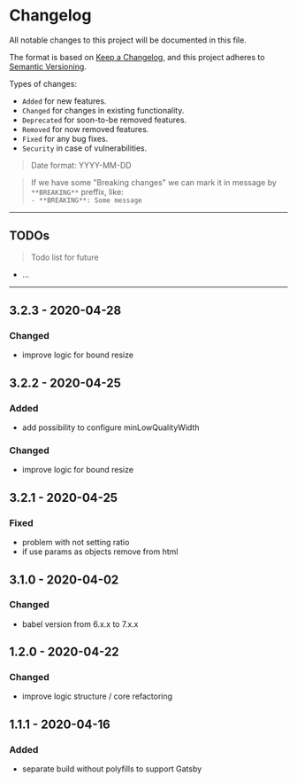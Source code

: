 # Changelog
All notable changes to this project will be documented in this file.

The format is based on [Keep a Changelog](https://keepachangelog.com/en/1.0.0/),
and this project adheres to [Semantic Versioning](https://semver.org/spec/v2.0.0.html).

Types of changes:
- `Added` for new features.
- `Changed` for changes in existing functionality.
- `Deprecated` for soon-to-be removed features.
- `Removed` for now removed features.
- `Fixed` for any bug fixes.
- `Security` in case of vulnerabilities.

> Date format: YYYY-MM-DD

> If we have some "Breaking changes" we can mark it in message by `**BREAKING**` preffix, like:  
> `- **BREAKING**: Some message`

-------------

## TODOs
> Todo list for future

- ...

-------------

## 3.2.3 - 2020-04-28

### Changed
- improve logic for bound resize

## 3.2.2 - 2020-04-25

### Added
- add possibility to configure minLowQualityWidth

### Changed
- improve logic for bound resize

## 3.2.1 - 2020-04-25

### Fixed
- problem with not setting ratio
- if use params as objects remove from html

## 3.1.0 - 2020-04-02

### Changed
- babel version from 6.x.x to 7.x.x

## 1.2.0 - 2020-04-22

### Changed
- improve logic structure / core refactoring

## 1.1.1 - 2020-04-16

### Added
- separate build without polyfills to support Gatsby
